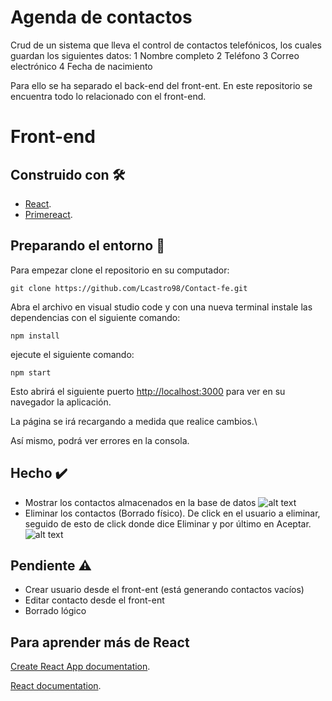 # Agenda de contactos

Crud de un sistema que lleva el control de contactos telefónicos, los cuales guardan los siguientes datos:
1 Nombre completo
2 Teléfono
3 Correo electrónico
4 Fecha de nacimiento

Para ello se ha separado el back-end del front-ent. En este repositorio se encuentra todo lo relacionado con el front-end.

# Front-end

## Construido con 🛠️

- [React](https://github.com/facebook/create-react-app).
- [Primereact](https://www.primefaces.org/primereact/).

## Preparando el entorno 🔧

Para empezar clone el repositorio en su computador:
```plain
git clone https://github.com/Lcastro98/Contact-fe.git
```
Abra el archivo en visual studio code y con una nueva terminal instale las dependencias con el siguiente comando:
```plain
npm install
```
ejecute el siguiente comando:
```plain
npm start
```
Esto abrirá el siguiente puerto [http://localhost:3000](http://localhost:3000) para ver en su navegador la aplicación.

La página se irá recargando a medida que realice cambios.\

Así mismo, podrá ver errores en la consola.

## Hecho ✔️
- Mostrar los contactos almacenados en la base de datos
![alt text](https://github.com/Lcastro98/Contact-fe/blob/main/public/images/localhost.JPG?raw=true)
- Eliminar los contactos (Borrado físico). De click en el usuario a eliminar, seguido de esto de click donde dice Eliminar y por último en Aceptar.
![alt text](https://github.com/Lcastro98/Contact-fe/blob/main/public/images/delete.JPG?raw=true)


## Pendiente ⚠️
- Crear usuario desde el front-ent (está generando contactos vacíos)
- Editar contacto desde el front-ent
- Borrado lógico

## Para aprender más de React

[Create React App documentation](https://facebook.github.io/create-react-app/docs/getting-started).

[React documentation](https://reactjs.org/).

